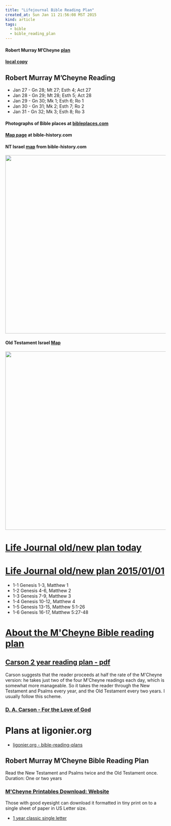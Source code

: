 ```yaml
---
title: "Lifejournal Bible Reading Plan"
created_at: Sun Jan 11 21:56:08 MST 2015
kind: article
tags:
  - bible
  - bible_reading_plan
---
```


#### Robert Murray M’Cheyne [plan](http://www.edginet.org/mcheyne/year_classic_single_letter.pdf)

#### [local copy](/assets/pdf/year_classic_single_letter.pdf)

## Robert Murray M’Cheyne Reading

* Jan 27 - Gn 28; Mt 27; Esth 4; Act 27
* Jan 28 - Gn 29; Mt 28; Esth 5; Act 28
* Jan 29 - Gn 30; Mk 1; Esth 6; Ro 1
* Jan 30 - Gn 31; Mk 2; Esth 7; Ro 2
* Jan 31 - Gn 32; Mk 3; Esth 8; Ro 3

#### Photographs of Bible places at [bibleplaces.com](http://www.bibleplaces.com)

#### [Map page](http://www.bible-history.com/maps/) at bible-history.com

#### NT Israel [map](http://www.bible-history.com/geography/ancient-israel/nt_israel-flat.jpg) from bible-history.com

<img src="/assets/images/nt_israel-flat.jpg" width="560px" >

#### Old Testament Israel [Map](http://www.bible-history.com/geography/ancient-israel/ot_israel-flat.jpg)

<img src="/assets/images/ot_israel-flat.jpg" width="560px" >


# [Life Journal old/new plan today](https://www.biblegateway.com/reading-plans/old-new-testament/today)


# [Life Journal old/new plan 2015/01/01](https://www.biblegateway.com/reading-plans/old-new-testament/2015/01/01?version=NIV)

* 1-1 Genesis 1-3, Matthew 1
* 1-2 Genesis 4-6, Matthew 2
* 1-3 Genesis 7-9, Matthew 3
* 1-4 Genesis 10-12, Matthew 4
* 1-5 Genesis 13-15, Matthew 5:1-26
* 1-6 Genesis 16-17, Matthew 5:27-48

# [About the M'Cheyne Bible reading plan](http://www.edginet.org/mcheyne/info.html)

## [Carson 2 year reading plan - pdf](http://www.edginet.org/mcheyne/year_carson_letter.pdf)

Carson suggests that the reader proceeds at half the rate of the M'Cheyne
version: he takes just two of the four M'Cheyne readings each day,
which is somewhat more manageable. So it takes the reader through the
New Testament and Psalms every year, and the Old Testament every two
years. I usually follow this scheme.

### [D. A. Carson - For the Love of God](http://www.crossway.org/books/for-the-love-of-god-tpb-1/)

# Plans at ligonier.org

* [ligonier.org - bible-reading-plans](http://www.ligonier.org/blog/bible-reading-plans/)

## Robert Murray M’Cheyne Bible Reading Plan

Read the New Testament and Psalms twice and the Old Testament once.
Duration: One or two years

### [M'Cheyne Printables Download: Website](http://www.edginet.org/mcheyne/printables.html)

Those with good eyesight can download it formatted in tiny print on to
a single sheet of paper in US Letter size.

* [1 year classic single letter](http://www.edginet.org/mcheyne/year_classic_single_letter.pdf)

